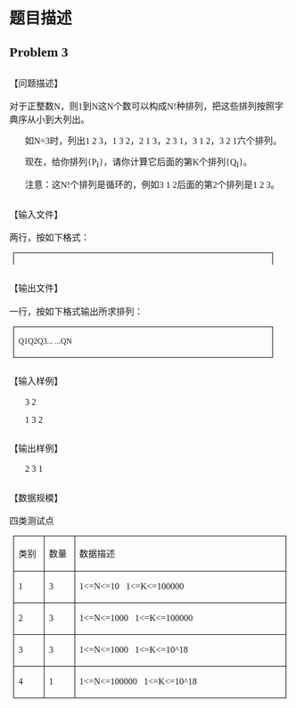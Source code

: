 # 题目描述


<div>
<h2 style="text-align:left;">
<span style="font-family:&#34;黑体&#34;;font-size:18pt;font-weight:bold;">Problem 3</span><span style="font-family:&#34;Times New Roman&#34;;font-size:18pt;font-weight:bold;"></span> 
</h2>
<h2 style="text-align:left;">
<span style="font-family:&#34;Times New Roman&#34;;font-size:12pt;font-weight:normal;">【问题描述】</span><span style="font-family:&#34;Times New Roman&#34;;font-size:12pt;font-weight:normal;"></span> 
</h2>
<p style="text-align:left;">
<span style="font-family:&#34;宋体&#34;;font-size:10.5pt;"> </span><span style="font-family:&#34;宋体&#34;;font-size:12pt;">对于</span><span style="font-family:&#34;Times New Roman&#34;;font-size:12pt;">正整数<span>N</span><span>，则</span><span>1</span><span>到</span><span>N</span><span>这</span><span>N</span><span>个数可以构成</span></span><span style="font-family:&#34;宋体&#34;;font-size:12pt;">N!</span><span style="font-family:&#34;Times New Roman&#34;;font-size:12pt;">种排列，把这些排列按照</span><span style="font-family:&#34;宋体&#34;;font-size:12pt;">字典序</span><span style="font-family:&#34;Times New Roman&#34;;font-size:12pt;">从小到大列出</span><span style="font-family:&#34;宋体&#34;;font-size:12pt;">。</span><span style="font-family:&#34;Times New Roman&#34;;font-size:12pt;"></span> 
</p>
<p style="text-align:left;text-indent:21pt;">
<span style="font-family:&#34;Times New Roman&#34;;font-size:12pt;">如<span>N=3</span><span>时，列出</span><span>1 2 3</span><span>，</span><span>1 3 2</span><span>，</span><span>2 1 3</span><span>，</span><span>2 3 1</span><span>，</span><span>3 1 2</span><span>，</span><span>3 2 1</span><span>六个排列</span></span><span style="font-family:&#34;宋体&#34;;font-size:12pt;">。</span><span style="font-family:&#34;Times New Roman&#34;;font-size:12pt;"></span> 
</p>
<p style="text-align:left;text-indent:21pt;">
<span style="font-family:&#34;宋体&#34;;font-size:12pt;">现在，给你排列<span>{P</span></span><span style="font-family:&#34;宋体&#34;;font-size:12pt;vertical-align:sub;">i</span><span style="font-family:&#34;宋体&#34;;font-size:12pt;">}<span>，请你计算它后面的第</span><span>K</span><span>个排列</span><span>{Q</span></span><span style="font-family:&#34;宋体&#34;;font-size:12pt;vertical-align:sub;">i</span><span style="font-family:&#34;宋体&#34;;font-size:12pt;">}<span>。</span></span><span style="font-family:&#34;Times New Roman&#34;;font-size:12pt;"></span> 
</p>
<p style="text-align:left;text-indent:21pt;">
<span style="font-family:&#34;宋体&#34;;font-size:12pt;">注意：这<span>N!</span><span>个排列是循环的，例如</span><span>3 1 2</span><span>后面的第</span><span>2</span><span>个排列是</span><span>1 2 3</span><span>。</span></span><span style="font-family:&#34;Times New Roman&#34;;font-size:12pt;"></span> 
</p>
<h2 style="text-align:left;">
<span style="font-family:&#34;Times New Roman&#34;;font-size:12pt;font-weight:normal;">【输入文件】</span><span style="font-family:&#34;Times New Roman&#34;;font-size:12pt;font-weight:normal;"></span> 
</h2>
<p style="text-align:left;">
<span style="font-family:&#34;Times New Roman&#34;;font-size:12pt;"> </span><span style="font-family:&#34;宋体&#34;;font-size:12pt;">两行，按如下格式：</span><span style="font-family:&#34;Times New Roman&#34;;font-size:12pt;"></span> 
</p>
<table width="452" height="22" align="center" style="padding:0pt 5.4pt;border-collapse:collapse;">
<tbody>
<tr>
<td width="448" valign="top" style="border:0.5pt solid #000000;border-image:none;">
<p>
N K
</p>
<p>
P1P2P3... ...PN
</p>
</td>
</tr>
</tbody>
</table>
<h2 style="text-align:left;">
<span style="font-family:&#34;Times New Roman&#34;;font-size:12pt;font-weight:normal;">【输出文件】</span><span style="font-family:&#34;Times New Roman&#34;;font-size:12pt;font-weight:normal;"></span> 
</h2>
<p style="text-align:left;">
<span style="font-family:&#34;Times New Roman&#34;;font-size:12pt;"> </span><span style="font-family:&#34;宋体&#34;;font-size:12pt;">一行，按如下格式输出所求排列：</span><span style="font-family:&#34;Times New Roman&#34;;font-size:12pt;"></span> 
</p>
<table align="center" style="padding:0pt 5.4pt;border-collapse:collapse;">
<tbody>
<tr>
<td width="448" valign="top" style="border:0.5pt solid #000000;border-image:none;">
<p style="text-align:left;">
<span style="font-family:&#34;Times New Roman&#34;;font-size:10.5pt;">Q1Q2Q3... ...QN</span> <span style="font-family:&#34;Times New Roman&#34;;font-size:12pt;"></span> 
</p>
</td>
</tr>
</tbody>
</table>
<h2 style="text-align:left;">
<span style="font-family:&#34;Times New Roman&#34;;font-size:12pt;font-weight:normal;">【输入样例】</span><span style="font-family:&#34;Times New Roman&#34;;font-size:12pt;font-weight:normal;"></span> 
</h2>
<p style="text-align:left;text-indent:21pt;">
<span style="font-family:&#34;宋体&#34;;font-size:12pt;">3 2</span><span style="font-family:&#34;Courier New&#34;;font-size:12pt;"></span> 
</p>
<p style="text-align:left;text-indent:21pt;">
<span style="font-family:&#34;宋体&#34;;font-size:12pt;">1 3 2</span><span style="font-family:&#34;Courier New&#34;;font-size:12pt;"></span> 
</p>
<h2 style="text-align:left;">
<span style="font-family:&#34;Times New Roman&#34;;font-size:12pt;font-weight:normal;">【输出样例】</span><span style="font-family:&#34;Times New Roman&#34;;font-size:12pt;font-weight:normal;"></span> 
</h2>
<p style="text-align:left;text-indent:21pt;">
<span style="font-family:&#34;宋体&#34;;font-size:12pt;">2 3 1</span><span style="font-family:&#34;Courier New&#34;;font-size:12pt;"></span> 
</p>
<h2 style="text-align:left;">
<span style="font-family:&#34;Times New Roman&#34;;font-size:12pt;font-weight:normal;">【</span><span style="font-family:&#34;黑体&#34;;font-size:12pt;font-weight:normal;">数据规模</span><span style="font-family:&#34;Times New Roman&#34;;font-size:12pt;font-weight:normal;">】</span><span style="font-family:&#34;Times New Roman&#34;;font-size:12pt;font-weight:normal;"></span> 
</h2>
<p>
<span style="font-family:&#34;宋体&#34;;font-size:10.5pt;"> </span><span style="font-family:&#34;宋体&#34;;font-size:12pt;">四类测试点</span><span style="font-family:&#34;Times New Roman&#34;;font-size:10.5pt;"></span> 
</p>
<table style="padding:0pt 5.4pt;border-collapse:collapse;">
<tbody>
<tr>
<td width="52" valign="top" style="border:0.5pt solid #000000;border-image:none;">
<p style="text-align:left;">
<span style="font-family:&#34;宋体&#34;;font-size:12pt;">类别</span><span style="font-family:&#34;Courier New&#34;;font-size:12pt;"></span> 
</p>
</td>
<td width="52" valign="top" style="border:0.5pt solid #000000;border-image:none;">
<p style="text-align:left;">
<span style="font-family:&#34;宋体&#34;;font-size:12pt;">数量</span><span style="font-family:&#34;Courier New&#34;;font-size:12pt;"></span> 
</p>
</td>
<td width="462" valign="top" style="border:0.5pt solid #000000;border-image:none;">
<p style="text-align:left;">
<span style="font-family:&#34;宋体&#34;;font-size:12pt;">数据描述</span><span style="font-family:&#34;Courier New&#34;;font-size:12pt;"></span> 
</p>
</td>
</tr>
<tr>
<td width="52" valign="top" style="border:0.5pt solid #000000;border-image:none;">
<p style="text-align:left;">
<span style="font-family:&#34;宋体&#34;;font-size:12pt;">1</span><span style="font-family:&#34;Courier New&#34;;font-size:12pt;"></span> 
</p>
</td>
<td width="52" valign="top" style="border:0.5pt solid #000000;border-image:none;">
<p style="text-align:left;">
<span style="font-family:&#34;宋体&#34;;font-size:12pt;">3</span><span style="font-family:&#34;Courier New&#34;;font-size:12pt;"></span> 
</p>
</td>
<td width="462" valign="top" style="border:0.5pt solid #000000;border-image:none;">
<p style="text-align:left;">
<span style="font-family:&#34;宋体&#34;;font-size:12pt;">1&lt;=N&lt;=10   1&lt;=K&lt;=100000</span><span style="font-family:&#34;Courier New&#34;;font-size:12pt;"></span> 
</p>
</td>
</tr>
<tr>
<td width="52" valign="top" style="border:0.5pt solid #000000;border-image:none;">
<p style="text-align:left;">
<span style="font-family:&#34;宋体&#34;;font-size:12pt;">2</span><span style="font-family:&#34;Courier New&#34;;font-size:12pt;"></span> 
</p>
</td>
<td width="52" valign="top" style="border:0.5pt solid #000000;border-image:none;">
<p style="text-align:left;">
<span style="font-family:&#34;宋体&#34;;font-size:12pt;">3</span><span style="font-family:&#34;Courier New&#34;;font-size:12pt;"></span> 
</p>
</td>
<td width="462" valign="top" style="border:0.5pt solid #000000;border-image:none;">
<p style="text-align:left;">
<span style="font-family:&#34;宋体&#34;;font-size:12pt;">1&lt;=N&lt;=1000   1&lt;=K&lt;=100000</span><span style="font-family:&#34;Courier New&#34;;font-size:12pt;"></span> 
</p>
</td>
</tr>
<tr>
<td width="52" valign="top" style="border:0.5pt solid #000000;border-image:none;">
<p style="text-align:left;">
<span style="font-family:&#34;宋体&#34;;font-size:12pt;">3</span><span style="font-family:&#34;Courier New&#34;;font-size:12pt;"></span> 
</p>
</td>
<td width="52" valign="top" style="border:0.5pt solid #000000;border-image:none;">
<p style="text-align:left;">
<span style="font-family:&#34;宋体&#34;;font-size:12pt;">3</span><span style="font-family:&#34;Courier New&#34;;font-size:12pt;"></span> 
</p>
</td>
<td width="462" valign="top" style="border:0.5pt solid #000000;border-image:none;">
<p style="text-align:left;">
<span style="font-family:&#34;宋体&#34;;font-size:12pt;">1&lt;=N&lt;=1000   1&lt;=K&lt;=10^18</span><span style="font-family:&#34;Courier New&#34;;font-size:12pt;"></span> 
</p>
</td>
</tr>
<tr>
<td width="52" valign="top" style="border:0.5pt solid #000000;border-image:none;">
<p style="text-align:left;">
<span style="font-family:&#34;宋体&#34;;font-size:12pt;">4</span><span style="font-family:&#34;Courier New&#34;;font-size:12pt;"></span> 
</p>
</td>
<td width="52" valign="top" style="border:0.5pt solid #000000;border-image:none;">
<p style="text-align:left;">
<span style="font-family:&#34;宋体&#34;;font-size:12pt;">1</span><span style="font-family:&#34;Courier New&#34;;font-size:12pt;"></span> 
</p>
</td>
<td width="462" valign="top" style="border:0.5pt solid #000000;border-image:none;">
<p style="text-align:left;">
<span style="font-family:&#34;宋体&#34;;font-size:12pt;">1&lt;=N&lt;=100000   1&lt;=K&lt;=10^18</span><span style="font-family:&#34;Courier New&#34;;font-size:12pt;"></span> 
</p>
</td>
</tr>
</tbody>
</table>
<p>
<span style="font-family:&#34;Times New Roman&#34;;font-size:10.5pt;"><br/>
</span> 
</p>
</div>
